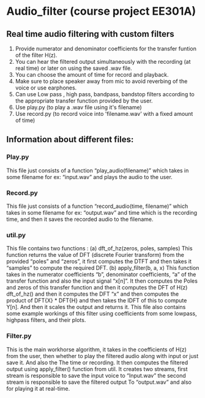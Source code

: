 # Audio_filter (course project EE301A)

## Real time audio filtering with custom filters

1. Provide numerator and denominator coefficients for the transfer funtion of the filter H(z).
2. You can hear the filtered output simultaneously with the recording (at real time) or later on using the saved .wav file.
3. You can choose the amount of time for record and playback.
4. Make sure to place speaker away from mic to avoid reverbing of the voice or use earphones.
5. Can use Low pass , high pass, bandpass, bandstop filters according to the appropriate transfer function provided by the user.
6. Use play.py (to play a .wav file using it's filename)
7. Use record.py (to record voice into 'filename.wav' with a fixed amount of time)

## Information about different files:

### Play.py

This file just consists of a function “play_audio(filename)” which takes in some filename for ex: “input.wav” and plays the audio to the user.

### Record.py

This file just consists of a function “record_audio(time, filename)” which takes in some filename for ex: “output.wav” and time which is the recording time, and then it saves the recorded audio to the filename.

### util.py

This file contains two functions :
(a) dft_of_hz(zeros, poles, samples)
This function returns the value of DFT (discrete Fourier transform) from the provided “poles” and “zeros”, it first computes the DTFT and then takes it “samples” to compute the required DFT.
(b) apply_filter(b, a, x)
This function takes in the numerator coefficients “b”, denominator coefficients, “a” of the transfer function and also the input signal “x[n]”. It then computes
the Poles and zeros of this transfer function and then it computes the DFT of H(z)  dft_of_hz() and then it computes the DFT “x” and then computes the product of DFT{X} * DFT{H} and then takes the IDFT of this to compute Y[n]. And then it scales the output and returns it. This file also contains some example workings of this filter using coefficients from some lowpass, highpass filters, and their plots.

### Filter.py

This is the main workhorse algorithm, it takes in the coefficients of H(z) from the user, 
then whether to play the filtered audio along with input or just save it. And also the 
The time or recording. It then computes the filtered output using apply_filter() function
from util. It creates two streams, first stream is responsible to save the input voice to
“Input.wav” the second stream is responsible to save the filtered output 
To “output.wav” and also for playing it at real-time.

